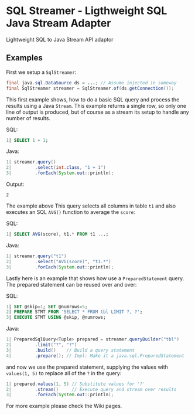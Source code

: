 # SQL Streamer - Ligthweight SQL Java Stream Adapter
Lightweight SQL to Java Stream API adaptor

## Examples
First we setup a `SqlStreamer`:
```java
final java.sql.DataSource ds = ...; // Assume injected in someway
final SqlStreamer streamer = SqlStreamer.of(ds.getConnection());
```
This first example shows, how to do a basic SQL query and process the results using a Java `Stream`. This example returns a single row, so only one line of output is produced, but of course as a stream its setup to handle any number of results.

SQL:
```sql
1| SELECT 1 + 1;
```

Java:
```java
1| streamer.query()
2|         .select(int.class, "1 + 1") 
3|         .forEach(System.out::println);
```

Output:
```
2
```
The example above
This query selects all columns in table `t1` and also executes an SQL `AVG()` function to average the `score`:

SQL:
```sql
1| SELECT AVG(score), t1.* FROM t1 ...;
```

Java:
```java
1| streamer.query("t1")
2|         .select("AVG(score)", "t1.*")
3|         .forEach(System.out::println);
```
Lastly here is an example that shows how use a `PreparedStatement` query. The prepared statement can be reused over and over:

SQL:
```sql
1| SET @skip=1; SET @numrows=5;
2| PREPARE STMT FROM 'SELECT * FROM tbl LIMIT ?, ?';
3| EXECUTE STMT USING @skip, @numrows;
```

Java:
```java
1| PreparedSqlQuery<Tuple> prepared = streamer.queryBuilder("tbl")
2|         .limit("?", "?")
3|         .build()    // Build a query statement
4|         .prepare(); // Impl: Make it a java.sql.PreparedStatement
```

and now we use the prepared statement, supplying the values with `values(1, 5)` to replace all of the `?` in the query:


```java
1| prepared.values(1, 5) // Substitute values for '?'
2|         .stream()     // Execute query and stream over results
3|         .forEach(System.out::println);
```

For more example please check the Wiki pages.
